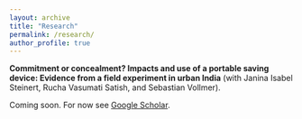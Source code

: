 ```yaml
---
layout: archive
title: "Research"
permalink: /research/
author_profile: true
---
```


**Commitment or concealment? Impacts and use of a portable saving device: Evidence from a field experiment in urban India** (with Janina Isabel Steinert, Rucha Vasumati Satish, and Sebastian Vollmer). 


Coming soon. For now see [Google Scholar](https://scholar.google.com/citations?user=dQArh0wAAAAJ&hl=de&authuser=1).
